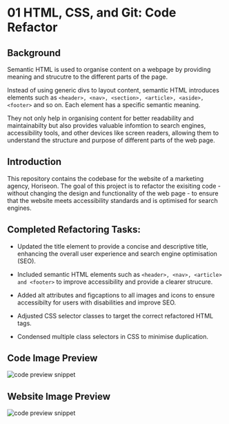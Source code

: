 # 01 HTML, CSS, and Git: Code Refactor

## Background

Semantic HTML is used to organise content on a webpage by providing meaning and strucutre to the different parts of the page.

Instead of using generic divs to layout content, semantic HTML introduces elements such as `<header>, <nav>, <section>, <article>, <aside>, <footer>` and so on. Each element has a specific semantic meaning.

They not only help in organising content for better readability and maintainabilty but also provides valuable infomtion to search engines, accessibility tools, and other devices like screen readers, allowing them to understand the structure and purpose of different parts of the web page.

## Introduction

This repository contains the codebase for the website of a marketing agency, Horiseon. The goal of this project is to refactor the exisiting code - without changing the design and functionality of the web page - to ensure that the website meets accessibility standards and is optimised for search engines.

## Completed Refactoring Tasks:

- Updated the title element to provide a concise and descriptive title, enhancing the overall user experience and search engine optimisation (SEO).

- Included semantic HTML elements such as `<header>, <nav>, <article> and <footer>` to improve accessibility and provide a clearer strucure.

- Added alt attributes and figcaptions to all images and icons to ensure accessibilty for users with disabilities and improve SEO.

- Adjusted CSS selector classes to target the correct refactored HTML tags.

- Condensed multiple class selectors in CSS to minimise duplication.

## Code Image Preview

![code preview snippet](./assests/images/code-preview.png)

## Website Image Preview

![code preview snippet](./assests/images/code-preview.png)
